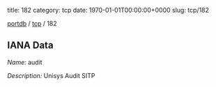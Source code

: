 title: 182
category: tcp
date: 1970-01-01T00:00:00+0000
slug: tcp/182

[portdb](/) / [tcp](/category/tcp.html) / 182


## IANA Data

_Name:_ audit

_Description:_ Unisys Audit SITP

